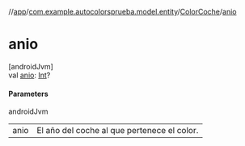 //[app](../../../index.md)/[com.example.autocolorsprueba.model.entity](../index.md)/[ColorCoche](index.md)/[anio](anio.md)

# anio

[androidJvm]\
val [anio](anio.md): [Int](https://kotlinlang.org/api/latest/jvm/stdlib/kotlin/-int/index.html)?

#### Parameters

androidJvm

| | |
|---|---|
| anio | El año del coche al que pertenece el color. |
